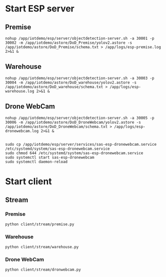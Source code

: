 # Start ESP server

## Premise
```
nohup /app/iotdemo/esp/server/objectdetection-server.sh -a 30001 -p 30002 -m /app/iotdemo/astore/DoD_Premise/yolov2.astore -s /app/iotdemo/astore/DoD_Premise/schema.txt > /app/logs/esp-premise.log 2>&1 &
```

## Warehouse
```
nohup /app/iotdemo/esp/server/objectdetection-server.sh -a 30003 -p 30004 -m /app/iotdemo/astore/DoD_warehouse/yolov2.astore -s /app/iotdemo/astore/DoD_warehouse/schema.txt > /app/logs/esp-warehouse.log 2>&1 &
```

## Drone WebCam
```
nohup /app/iotdemo/esp/server/objectdetection-server.sh -a 30005 -p 30006 -m /app/iotdemo/astore/DoD_DroneWebcam/yolov2.astore -s /app/iotdemo/astore/DoD_DroneWebcam/schema.txt > /app/logs/esp-dronewebcam.log 2>&1 &
```
##
```
sudo cp /app/iotdemo/esp/server/services/sas-esp-dronewebcam.service /etc/systemd/system/sas-esp-dronewebcam.service
sudo chmod 644 /etc/systemd/system/sas-esp-dronewebcam.service
sudo systemctl start sas-esp-dronewebcam
sudo systemctl daemon-reload
```
# Start client

## Stream

### Premise
```
python client/stream/premise.py
```

### Warehouse
```
python client/stream/warehouse.py
```

### Drone WebCam
```
python client/stream/dronwebcam.py
```
